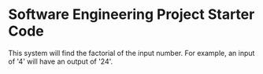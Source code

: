 # Software Engineering Project Starter Code

This system will find the factorial of the input number. For example, an input of '4' will have an output of '24'.


![<System Diagram>](https://github.com/<yu-paz>/<project-starter-code-yu-paz>/blob/main/SystemDiagram.HEIC?raw=true)
